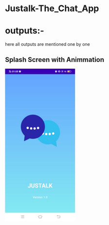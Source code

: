 # Justalk-The_Chat_App

# outputs:-

here all outputs are mentioned one by one
<br>

## Splash Screen with Animmation
<img src="https://github.com/ishika1011/Justalk-The_Chat_App/blob/master/output%20of%20justalk/1.jpeg" height="500">
<br>
